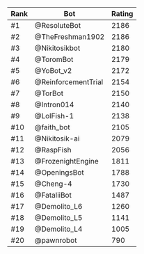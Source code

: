 Rank|Bot|Rating
---|---|---
#1|@ResoluteBot|2186
#2|@TheFreshman1902|2186
#3|@Nikitosikbot|2180
#4|@ToromBot|2179
#5|@YoBot_v2|2172
#6|@ReinforcementTrial|2154
#7|@TorBot|2150
#8|@Intron014|2140
#9|@LolFish-1|2138
#10|@faith_bot|2105
#11|@Nikitosik-ai|2079
#12|@RaspFish|2056
#13|@FrozenightEngine|1811
#14|@OpeningsBot|1788
#15|@Cheng-4|1730
#16|@FataliiBot|1487
#17|@Demolito_L6|1260
#18|@Demolito_L5|1141
#19|@Demolito_L4|1005
#20|@pawnrobot|790

